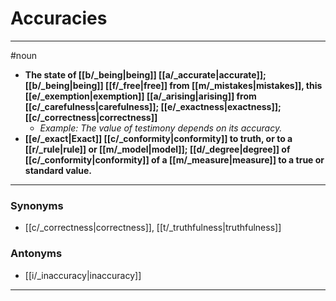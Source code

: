 # Accuracies
---
#noun
- **The state of [[b/_being|being]] [[a/_accurate|accurate]]; [[b/_being|being]] [[f/_free|free]] from [[m/_mistakes|mistakes]], this [[e/_exemption|exemption]] [[a/_arising|arising]] from [[c/_carefulness|carefulness]]; [[e/_exactness|exactness]]; [[c/_correctness|correctness]]**
	- _Example: The value of testimony depends on its accuracy._
- **[[e/_exact|Exact]] [[c/_conformity|conformity]] to truth, or to a [[r/_rule|rule]] or [[m/_model|model]]; [[d/_degree|degree]] of [[c/_conformity|conformity]] of a [[m/_measure|measure]] to a true or standard value.**
---
### Synonyms
- [[c/_correctness|correctness]], [[t/_truthfulness|truthfulness]]
### Antonyms
- [[i/_inaccuracy|inaccuracy]]
---
